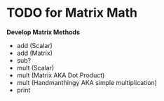# TODO for Matrix Math

**Develop Matrix Methods**

- add (Scalar)
- add (Matrix)
- sub?
- mult (Scalar)
- mult (Matrix AKA Dot Product)
- mult (Handmanthingy AKA simple multiplication)
- print

